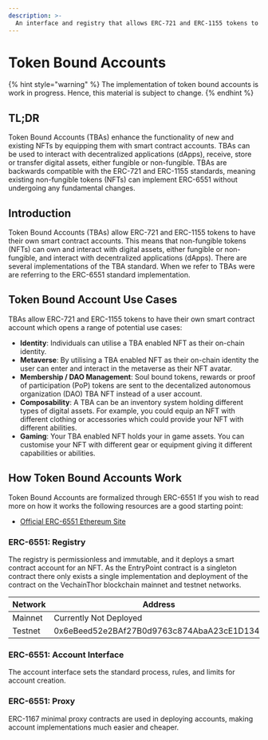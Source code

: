 ```yaml
---
description: >-
  An interface and registry that allows ERC-721 and ERC-1155 tokens to have their own smart contract accounts.
---
```


# Token Bound Accounts

{% hint style="warning" %}
The implementation of token bound accounts is work in progress. Hence, this material is subject to change.
{% endhint %}

## TL;DR

Token Bound Accounts (TBAs) enhance the functionality of new and existing NFTs by equipping them with smart contract accounts. TBAs can be used to interact with decentralized applications (dApps), receive, store or transfer digital assets, either fungible or non-fungible. TBAs are backwards compatible with the ERC-721 and ERC-1155 standards, meaning existing non-fungible tokens (NFTs) can implement ERC-6551 without undergoing any fundamental changes.

## Introduction

Token Bound Accounts (TBAs) allow ERC-721 and ERC-1155 tokens to have their own smart contract accounts. This means that non-fungible tokens (NFTs) can own and interact with digital assets, either fungible or non-fungible, and interact with decentralized applications (dApps). There are several implementations of the TBA standard. When we refer to TBAs were are referring to the ERC-6551 standard implementation.

## Token Bound Account Use Cases

TBAs allow ERC-721 and ERC-1155 tokens to have their own smart contract account which opens a range of potential use cases: 

* **Identity**: Individuals can utilise a TBA enabled NFT as their on-chain identity.
* **Metaverse**: By utilising a TBA enabled NFT as their on-chain identity the user can enter and interact in the metaverse as their NFT avatar.
* **Membership / DAO Management**: Soul bound tokens, rewards or proof of participation (PoP) tokens are sent to the decentalized autonomous organization (DAO) TBA NFT instead of a user account.
* **Composability**: A TBA can be an inventory system holding different types of digital assets. For example, you could equip an NFT with different clothing or accessories which could provide your NFT with different abilities.
* **Gaming**: Your TBA enabled NFT holds your in game assets. You can customise your NFT with different gear or equipment giving it different capabilities or abilities.

## How Token Bound Accounts Work

Token Bound Accounts are formalized through ERC-6551 If you wish to read more on how it works the following resources are a good starting point:

* [Official ERC-6551 Ethereum Site](https://eips.ethereum.org/EIPS/eip-6551)

### ERC-6551: Registry

The registry is permissionless and immutable, and it deploys a smart contract account for an NFT. As the EntryPoint contract is a singleton contract there only exists a single implementation and deployment of the contract on the VechainThor blockchain mainnet and testnet networks.

<table><thead><tr><th width="132">Network</th><th>Address</th></tr></thead><tbody><tr><td>Mainnet</td><td>Currently Not Deployed</td></tr><tr><td>Testnet</td><td>0x6eBeed52e2BAf27B0d9763c874AbaA23cE1D134a</td></tr></tbody></table>

### ERC-6551: Account Interface

The account interface sets the standard process, rules, and limits for account creation.

### ERC-6551: Proxy

ERC-1167 minimal proxy contracts are used in deploying accounts, making account implementations much easier and cheaper.
